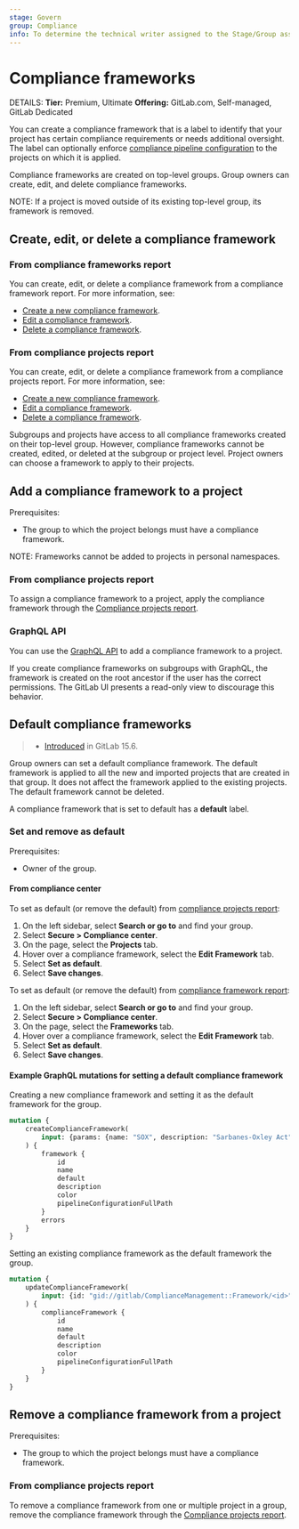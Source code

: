 ```yaml
---
stage: Govern
group: Compliance
info: To determine the technical writer assigned to the Stage/Group associated with this page, see https://handbook.gitlab.com/handbook/product/ux/technical-writing/#assignments
---
```


# Compliance frameworks

DETAILS:
**Tier:** Premium, Ultimate
**Offering:** GitLab.com, Self-managed, GitLab Dedicated

You can create a compliance framework that is a label to identify that your project has certain compliance
requirements or needs additional oversight. The label can optionally enforce
[compliance pipeline configuration](compliance_pipelines.md) to the projects on which it is applied.

Compliance frameworks are created on top-level groups. Group owners can create, edit, and delete compliance frameworks.

NOTE:
If a project is moved outside of its existing top-level group, its framework is removed.

## Create, edit, or delete a compliance framework

### From compliance frameworks report

You can create, edit, or delete a compliance framework from a compliance framework report. For more information, see:

- [Create a new compliance framework](../../user/compliance/compliance_center/compliance_frameworks_report.md#create-a-new-compliance-framework).
- [Edit a compliance framework](../../user/compliance/compliance_center/compliance_frameworks_report.md#edit-a-compliance-framework).
- [Delete a compliance framework](../../user/compliance/compliance_center/compliance_frameworks_report.md#delete-a-compliance-framework).

### From compliance projects report

You can create, edit, or delete a compliance framework from a compliance projects report. For more information, see:

- [Create a new compliance framework](../../user/compliance/compliance_center/compliance_projects_report.md#create-a-new-compliance-framework).
- [Edit a compliance framework](../../user/compliance/compliance_center/compliance_projects_report.md#edit-a-compliance-framework).
- [Delete a compliance framework](../../user/compliance/compliance_center/compliance_projects_report.md#delete-a-compliance-framework).

Subgroups and projects have access to all compliance frameworks created on their top-level group. However, compliance frameworks cannot be created, edited,
or deleted at the subgroup or project level. Project owners can choose a framework to apply to their projects.

## Add a compliance framework to a project

Prerequisites:

- The group to which the project belongs must have a compliance framework.

NOTE:
Frameworks cannot be added to projects in personal namespaces.

### From compliance projects report

To assign a compliance framework to a project, apply the compliance framework through the
[Compliance projects report](../../user/compliance/compliance_center/compliance_projects_report.md#apply-a-compliance-framework-to-projects-in-a-group).

### GraphQL API

You can use the [GraphQL API](../../api/graphql/reference/index.md#mutationprojectsetcomplianceframework) to add a
compliance framework to a project.

If you create compliance frameworks on subgroups with GraphQL, the framework is created on the root ancestor if the user
has the correct permissions. The GitLab UI presents a read-only view to discourage this behavior.

## Default compliance frameworks

> - [Introduced](https://gitlab.com/gitlab-org/gitlab/-/issues/375036) in GitLab 15.6.

Group owners can set a default compliance framework. The default framework is applied to all the new and imported
projects that are created in that group. It does not affect the framework applied to the existing projects. The
default framework cannot be deleted.

A compliance framework that is set to default has a **default** label.

### Set and remove as default

Prerequisites:

- Owner of the group.

#### From compliance center

To set as default (or remove the default) from [compliance projects report](../../user/compliance/compliance_center/compliance_projects_report.md#compliance-projects-report):

1. On the left sidebar, select **Search or go to** and find your group.
1. Select **Secure > Compliance center**.
1. On the page, select the **Projects** tab.
1. Hover over a compliance framework, select the **Edit Framework** tab.
1. Select **Set as default**.
1. Select **Save changes**.

To set as default (or remove the default) from [compliance framework report](../../user/compliance/compliance_center/compliance_frameworks_report.md#compliance-frameworks-report):

1. On the left sidebar, select **Search or go to** and find your group.
1. Select **Secure > Compliance center**.
1. On the page, select the **Frameworks** tab.
1. Hover over a compliance framework, select the **Edit Framework** tab.
1. Select **Set as default**.
1. Select **Save changes**.

#### Example GraphQL mutations for setting a default compliance framework

Creating a new compliance framework and setting it as the default framework for the group.

```graphql
mutation {
    createComplianceFramework(
        input: {params: {name: "SOX", description: "Sarbanes-Oxley Act", color: "#87CEEB", default: true}, namespacePath: "gitlab-org"}
    ) {
        framework {
            id
            name
            default
            description
            color
            pipelineConfigurationFullPath
        }
        errors
    }
}
```

Setting an existing compliance framework as the default framework the group.

```graphql
mutation {
    updateComplianceFramework(
        input: {id: "gid://gitlab/ComplianceManagement::Framework/<id>", params: {default: true}}
    ) {
        complianceFramework {
            id
            name
            default
            description
            color
            pipelineConfigurationFullPath
        }
    }
}
```

## Remove a compliance framework from a project

Prerequisites:

- The group to which the project belongs must have a compliance framework.

### From compliance projects report

To remove a compliance framework from one or multiple project in a group, remove the compliance framework through the
[Compliance projects report](../../user/compliance/compliance_center/compliance_projects_report.md#remove-a-compliance-framework-from-projects-in-a-group).
